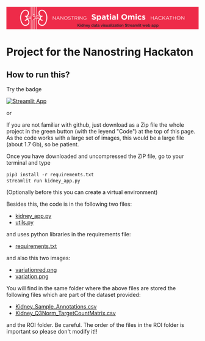 

![](https://github.com/napoles-uach/Nanostring/blob/main/variationred.png?raw=true)
 # Project for the Nanostring Hackaton
 
 ## How to run this?
 Try the badge 
 
 [![Streamlit App](https://static.streamlit.io/badges/streamlit_badge_black_white.svg)](https://share.streamlit.io/napoles-uach/nanostring/main/kidney_app.py)

or 

If you are not familiar with github, just download as a Zip file the whole project in the green button (with the leyend "Code") at the top of this page. As the code works with a large set of images, this would be a large file (about 1.7 Gb), so be patient.  

Once you have downloaded and uncompressed the ZIP file, go to your terminal and type
```
pip3 install -r requirements.txt
streamlit run kidney_app.py
 ```
 
 (Optionally before this you can create a virtual environment)



Besides this, the code is in the following two files:

 * [kidney_app.py](https://raw.githubusercontent.com/napoles-uach/Nanostring/main/kidney_app.py)
 * [utils.py](https://raw.githubusercontent.com/napoles-uach/Nanostring/main/utils.py)

and uses python libraries in the requirements file:

* [requirements.txt](https://raw.githubusercontent.com/napoles-uach/Nanostring/main/requirements.txt)

and also this two images:
 * [variationred.png](https://github.com/napoles-uach/Nanostring/blob/main/variationred.png?raw=true)
 * [variation.png](https://github.com/napoles-uach/Nanostring/blob/main/variation.png?raw=true)

You will find in the same folder where the above files are stored the following files which are part of the dataset provided:

* [Kidney_Sample_Annotations.csv](https://raw.githubusercontent.com/napoles-uach/Nanostring/main/Kidney_Sample_Annotations.csv)
* [Kidney_Q3Norm_TargetCountMatrix.csv](https://raw.githubusercontent.com/napoles-uach/Nanostring/main/Kidney_Q3Norm_TargetCountMatrix.csv)

and the ROI folder. Be careful. The order of the files in the ROI folder is important so please don't modify it!!



 
 
 
 
 
